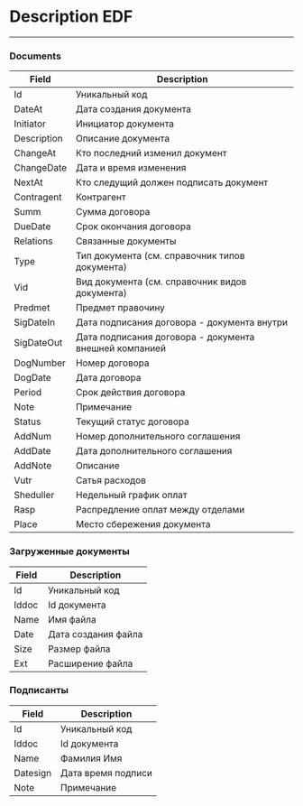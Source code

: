 # Description EDF
---

### Documents
|Field|Description|
|----|----------|
|Id|Уникальный код|
|DateAt|Дата создания документа|
|Initiator|Инициатор документа|
|Description|Описание документа|
|ChangeAt|Кто последний изменил документ|
|ChangeDate|Дата и время изменения|
|NextAt|Кто следущий должен подписать документ|
|Contragent|Контрагент|
|Summ|Сумма договора|
|DueDate|Срок окончания договора|
|Relations|Связанные документы|
|Type|Тип документа (см. справочник типов документа)|
|Vid|Вид документа (см. справочник видов документа)|
|Predmet|Предмет правочину|
|SigDateIn|Дата подписания договора - документа внутри|
|SigDateOut|Дата подписания договора - документа внешней компанией|
|DogNumber|Номер договора |
|DogDate|Дата договора |
|Period|Срок действия договора |
|Note|Примечание |
|Status|Текущий статус договора|
|AddNum|Номер дополнительного соглашения |
|AddDate|Дата дополнительного соглашения |
|AddNote|Описание |
|Vutr|Сатья расходов |
|Sheduller| Недельный график оплат|
|Rasp|Распредление оплат между отделами |
|Place|Место сбережения документа|


### Загруженные документы
|Field|Description|
|----|----------|
|Id|Уникальный код|
|Iddoc|Id документа|
|Name|Имя файла|
|Date|Дата создания файла |
|Size|Размер файла |
|Ext|Расширение файла|


### Подписанты 
|Field|Description|
|----|----------|
|Id|Уникальный код|
|Iddoc|Id документа|
|Name|Фамилия Имя|
|Datesign|Дата время подписи|
|Note|Примечание|


































